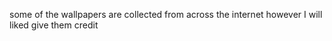 some of the wallpapers are collected from across the internet however I will liked give them credit 
